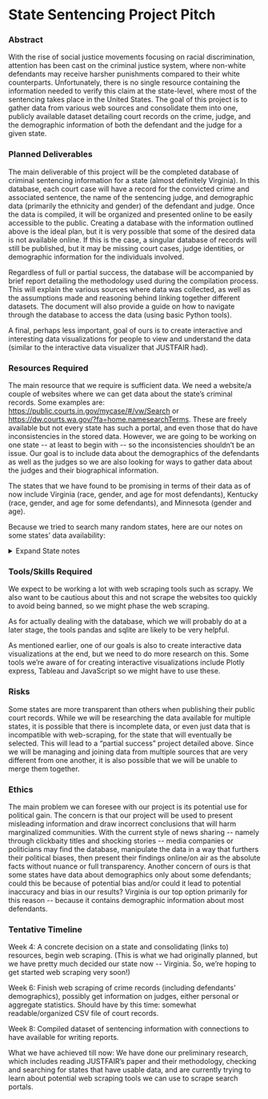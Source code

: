 # State Sentencing Project Pitch

### Abstract
With the rise of social justice movements focusing on racial discrimination, attention has been cast on the criminal justice system, where non-white defendants may receive harsher punishments compared to their white counterparts. Unfortunately, there is no single resource containing the information needed to verify this claim at the state-level, where most of the sentencing takes place in the United States. The goal of this project is to gather data from various web sources and consolidate them into one, publicly available dataset detailing court records on the crime, judge, and the demographic information of both the defendant and the judge for a given state.

### Planned Deliverables
The main deliverable of this project will be the completed database of criminal sentencing information for a state (almost definitely Virginia). In this database, each court case will have a record for the convicted crime and associated sentence, the name of the sentencing judge, and demographic data (primarily the ethnicity and gender) of the defendant and judge. Once the data is compiled, it will be organized and presented online to be easily accessible to the public. Creating a database with the information outlined above is the ideal plan, but it is very possible that some of the desired data is not available online. If this is the case, a singular database of records will still be published, but it may be missing court cases, judge identities, or demographic information for the individuals involved.

Regardless of full or partial success, the database will be accompanied by brief report detailing the methodology used during the compilation process. This will explain the various sources where data was collected, as well as the assumptions made and reasoning behind linking together different datasets. The document will also provide a guide on how to navigate through the database to access the data (using basic Python tools).

A final, perhaps less important, goal of ours is to create interactive and interesting data visualizations for people to view and understand the data (similar to the interactive data visualizer that JUSTFAIR had). 

### Resources Required
The main resource that we require is sufficient data. We need a website/a couple of websites where we can get data about the state’s criminal records. Some examples are: https://public.courts.in.gov/mycase/#/vw/Search or https://dw.courts.wa.gov/?fa=home.namesearchTerms. These are freely available but not every state has such a portal, and even those that do have inconsistencies in the stored data. However, we are going to be working on one state -- at least to begin with -- so the inconsistencies shouldn’t be an issue. Our goal is to include data about the demographics of the defendants as well as the judges so we are also looking for ways to gather data about the judges and their biographical information. 
 
The states that we have found to be promising in terms of their data as of now include Virginia  (race, gender, and age for most defendants), Kentucky (race, gender, and age for some defendants), and Minnesota (gender and age). 

Because we tried to search many random states, here are our notes on some states’ data availability:

<details>
  <summary>Expand State notes</summary>
   
   California - not likely: must request record instead of openly access on internet

   Indiana/Oregon/Idaho - does have a search portal but no demographics information

   Washington - does not show court sentencing outcome online

   Alabama - unable to access records

   Florida - no statewide portal. Some counties have info on demographics too

   Pennsylvania - statewide portal is there and contains demographic information for some defendants as well. However, the information is in PDF form 

   Virginia - there is a statewide portal and most, if not all, defendants have demographic information. Just one issue: no judge name (https://eapps.courts.state.va.us/ocis/landing/false) 
   (http://ewsocis1.courts.state.va.us/CJISWeb/Logoff.do)

   Kentucky - statewide portal exists and some defendants have demographic info too. 

   New York - portal exists but no demographic information on defendants. 

   Mississippi - portal for Supreme court cases

   Maine - online portal but no demographic information

   Colorado - no statewide portal - must request individual county

   Arkansas - statewide portal exists, but not all district courts upload their information

   Nevada - online portal for Supreme Court and appeals only - does not contain demographic info or judge

   Arizona - online portal with information for 177 out of 184 courts. Does not have demographic info or judge

   Utah - Appellate cases' information available

   New Mexico - statewide portal exists, but is difficult to search through (requires name/DOB or exact case number)

   Michigan - portal but no demographic information

   Georgia - must register an account to access

   Tennessee - portal exists with judge but no demographic information

   West Virginia -  judges have biographies including pictures for the most part, still looking for court records

   South Carolina - search portal by county, scraping is explicitly banned

   North Carolina - no online portal available

   Maryland - sitewide portal with demographic information and charge, but no sentence or judge

   Delaware - sitewide portal with judge but not demographic information

   New Hampshire - no statewide portal

   Connecticut - sitewide portal very easy to navigate, but lacks demographic information and judge 

   New Jersey - exists, but requires specific searches and a recaptcha

   Rhode Island- sitewide portal with judge but not demographic information

   Ohio - no statewide portal

   Illinois - no statewide portal, some limited courts available but lack demographic information and judge
</details>

### Tools/Skills Required

We expect to be working a lot with web scraping tools such as scrapy. We also want to be cautious about this and not scrape the websites too quickly to avoid being banned, so we might phase the web scraping. 

As for actually dealing with the database, which we will probably do at a later stage, the tools pandas and sqlite are likely to be very helpful. 

As mentioned earlier, one of our goals is also to create interactive data visualizations at the end, but we need to do more research on this. Some tools we’re aware of for creating interactive visualizations include Plotly express, Tableau and JavaScript so we might have to use these.

### Risks
 Some states are more transparent than others when publishing their public court records. While we will be researching the data available for multiple states, it is possible that there is incomplete data, or even just data that is incompatible with web-scraping, for the state that will eventually be selected. This will lead to a “partial success” project detailed above. Since we will be managing and joining data from multiple sources that are very different from one another, it is also possible that we will be unable to merge them together.

### Ethics
The main problem we can foresee with our project is its potential use for political gain. The concern is that our project will be used to present misleading information and draw incorrect conclusions that will harm marginalized communities. With the current style of news sharing -- namely through clickbaity titles and shocking stories -- media companies or politicians may find the database, manipulate the data in a way that furthers their political biases, then present their findings online/on air as the absolute facts without nuance or full transparency. Another concern of ours is that some states have data about demographics only about some defendants; could this be because of potential bias and/or could it lead to potential inaccuracy and bias in our results? Virginia is our top option primarily for this reason -- because it contains demographic information about most defendants.

### Tentative Timeline

Week 4: A concrete decision on a state and consolidating (links to) resources, begin web scraping. (This is what we had originally planned, but we have pretty much decided our state now -- Virginia. So, we’re hoping to get started web scraping very soon!)

Week 6: Finish web scraping of crime records (including defendants’ demographics), possibly get information on judges, either personal or aggregate statistics. Should have by this time: somewhat readable/organized CSV file of court records.

Week 8: Compiled dataset of sentencing information with connections to have available for writing reports.

What we have achieved till now: We have done our preliminary research, which includes reading JUSTFAIR’s paper and their methodology, checking and searching for states that have usable data, and are currently trying to learn about potential web scraping tools we can use to scrape search portals. 
